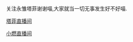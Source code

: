 关注永雏塔菲谢谢喵,大家就当一切无事发生好不好喵.

[塔菲直播间](https://live.bilibili.com/22603245?live_from=84002&spm_id_from=333.337.0.0 "关注永雏塔菲喵")

[小燃直播间](https://live.bilibili.com/21945395?broadcast_type=0&is_room_feed=1&spm_id_from=333.999.live_users_card.0.click&live_from=86001 "小男友什么事都没做错")
